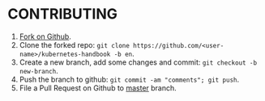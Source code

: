 # CONTRIBUTING

1. [Fork on Github](https://github.com/feiskyer/kubernetes-handbook/fork).
2. Clone the forked repo: `git clone https://github.com/<user-name>/kubernetes-handbook -b en`.
3. Create a new branch, add some changes and commit: `git checkout -b new-branch`.
4. Push the branch to github: `git commit -am "comments"; git push`.
5. File a Pull Request on Github to [master](https://github.com/feiskyer/kubernetes-handbook) branch.

